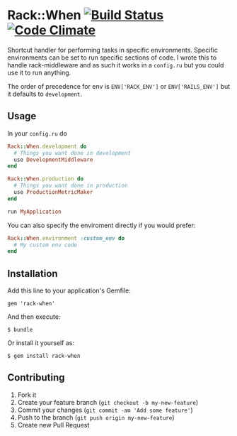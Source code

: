 # Rack::When [![Build Status](https://secure.travis-ci.org/JonRowe/rack-when.png?branch=master)](http://travis-ci.org/JonRowe/rack-when) [![Code Climate](https://codeclimate.com/github/JonRowe/rack-when.png)](https://codeclimate.com/github/JonRowe/rack-when)

Shortcut handler for performing tasks in specific environments. Specific
environments can be set to run specific sections of code. I wrote this
to handle rack-middleware and as such it works in a `config.ru` but you
could use it to run anything.

The order of precedence for env is `ENV['RACK_ENV']` or `ENV['RAILS_ENV']`
but it defaults to `development`.

## Usage

In your `config.ru` do

```Ruby
Rack::When.development do
  # Things you want done in development
  use DevelopmentMiddleware
end

Rack::When.production do
  # Things you want done in production
  use ProductionMetricMaker
end

run MyApplication
```

You can also specify the enviroment directly if you would prefer:

```Ruby
Rack::When.environment :custom_env do
  # My custom env code
end
```

## Installation

Add this line to your application's Gemfile:

    gem 'rack-when'

And then execute:

    $ bundle

Or install it yourself as:

    $ gem install rack-when

## Contributing

1. Fork it
2. Create your feature branch (`git checkout -b my-new-feature`)
3. Commit your changes (`git commit -am 'Add some feature'`)
4. Push to the branch (`git push origin my-new-feature`)
5. Create new Pull Request
